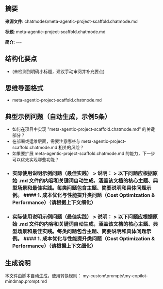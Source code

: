 ## 摘要

**来源文件**: chatmodes\meta-agentic-project-scaffold.chatmode.md

**标题**: meta-agentic-project-scaffold.chatmode.md

**简介**: ---

## 结构化要点

- (未检测到明确小标题，建议手动审阅并补充要点)

## 思维导图格式

- meta-agentic-project-scaffold.chatmode.md

## 典型示例问题（自动生成，示例5条）

- 如何在项目中实现 "meta-agentic-project-scaffold.chatmode.md" 的关键部分？
- 在部署或运维层面，需要注意哪些与 meta-agentic-project-scaffold.chatmode.md 相关的风险？
- 如果要扩展 meta-agentic-project-scaffold.chatmode.md 的能力，下一步可以优先实现哪些功能？
- ### 实际使用说明示例问题（最佳实践）  > **说明：** > 以下问题应根据原始 .md 文件的内容和关键词自动生成，涵盖该文档的核心主题、典型场景和最佳实践。每类问题包含主题、简要说明和具体问题示例。  #### 1. 成本优化与性能提升类问题（Cost Optimization & Performance）（请根据上下文细化）
- ### 实际使用说明示例问题（最佳实践）  > **说明：** > 以下问题应根据原始 .md 文件的内容和关键词自动生成，涵盖该文档的核心主题、典型场景和最佳实践。每类问题包含主题、简要说明和具体问题示例。  #### 1. 成本优化与性能提升类问题（Cost Optimization & Performance）（请根据上下文细化）

## 生成说明

本文件由脚本自动生成，使用转换规则： my-custom\prompts\my-copilot-mindmap.prompt.md
